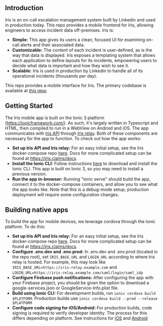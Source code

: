 Introduction
-------------

Iris is an on-call escalation management system built by Linkedin and used in production today. This repo provides a mobile frontend for Iris, allowing engineers to access incident data off-premises. Iris is:

- **Simple:** This app gives its users a clean, focused UI for examining on-call alerts and their associated data.
- **Customizable:** The content of each incident is user-defined, as is the way that data is displayed. Iris exposes a templating system that allows each application to define layouts for its incidents, empowering users to decide what data is important and how they wish to see it.
- **Scalable:** Iris is used in production by Linkedin to handle all of its operational incidents (thousands per day).

This repo provides a mobile interface for Iris. The primary codebase is available at [this repo](https://github.com/linkedin/iris)


Getting Started
---------------

The Iris mobile app is built on the Ionic 3 platform (https://ionicframework.com/). As such, it's largely written in Typescript and HTML, then compiled to run in a WebView on Android and iOS. The app communicates with [Iris API](https://github.com/linkedin/iris) through [Iris relay](https://github.com/linkedin/iris-relay). Both of these components are necessary for the app to function. To check out how the app works:

- **Set up Iris API and Iris relay:** For an easy initial setup, see the Iris docker-compose repo [here](https://github.com/jrgp/iris-docker-compose). Docs for more complicated setup can be found at https://iris.claims/docs.
- **Install the Ionic CLI:** Follow instructions [here](https://ionicframework.com/docs/cli) to download and install the Ionic CLI. This app is built on Ionic 3, so you may need to install a previous version.
- **Run the app in-browser:** Running "ionic serve" should build the app, connect it to the docker-compose containers, and allow you to see what the app looks like. Note that this is a debug-mode setup; production deployment will require some configuration changes.


Building native apps
--------------------
To build the app for mobile devices, we leverage cordova through the Ionic platform. To do this:

- **Set up Iris API and Iris relay:** For an easy initial setup, see the Iris docker-compose repo [here](https://github.com/jrgp/iris-docker-compose). Docs for more complicated setup can be found at https://iris.claims/docs.
- **Configure .env.dev and .env.prod:** In .env.dev and .env.prod (located in the repo root), set `IRIS_BASE_URL` and `LOGIN_URL` according to where Iris relay is hosted. For example, this may look like `IRIS_BASE_URL=https://iris-relay.example.com` and `LOGIN_URL=https://iris-relay.example.com/saml/login/saml_idp`
- **Configure Firebase push notifications:** After configuring the app with your Firebase project, you should be given the option to download a google-services.json or GoogleService-Info.plist file.
- **Build using Ionic CLI:** For development builds, run `ionic cordova build $PLATFORM`. Production builds use `ionic cordova build --prod --release $PLATFORM`
- **Configure code signing for iOS/Android:** For production builds, code signing is required to verify developer identity. The process for this differs depending on platform. See instructions for [iOS](https://developer.apple.com/support/code-signing/) and [Android](https://developer.android.com/studio/publish/app-signing)

